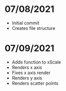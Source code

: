 # 07/08/2021
- Initial commit
- Creates file structure

# 07/09/2021
- Adds function to xScale
- Renders x axis
- Fixes x axis render
- Renders y axis
- Renders scatter points